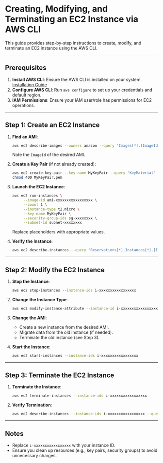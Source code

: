 # Creating, Modifying, and Terminating an EC2 Instance via AWS CLI

This guide provides step-by-step instructions to create, modify, and terminate an EC2 instance using the AWS CLI.

---

## Prerequisites
1. **Install AWS CLI**: Ensure the AWS CLI is installed on your system. [Installation Guide](https://docs.aws.amazon.com/cli/latest/userguide/install-cliv2.html)
2. **Configure AWS CLI**: Run `aws configure` to set up your credentials and default region.
3. **IAM Permissions**: Ensure your IAM user/role has permissions for EC2 operations.

---

## Step 1: Create an EC2 Instance
1. **Find an AMI**:
    ```bash
    aws ec2 describe-images --owners amazon --query 'Images[*].[ImageId,Name]' --output table
    ```
    Note the `ImageId` of the desired AMI.

2. **Create a Key Pair** (if not already created):
    ```bash
    aws ec2 create-key-pair --key-name MyKeyPair --query 'KeyMaterial' --output text > MyKeyPair.pem
    chmod 400 MyKeyPair.pem
    ```

3. **Launch the EC2 Instance**:
    ```bash
    aws ec2 run-instances \
         --image-id ami-xxxxxxxxxxxxxxxxx \
         --count 1 \
         --instance-type t2.micro \
         --key-name MyKeyPair \
         --security-group-ids sg-xxxxxxxx \
         --subnet-id subnet-xxxxxxxx
    ```
    Replace placeholders with appropriate values.

4. **Verify the Instance**:
    ```bash
    aws ec2 describe-instances --query 'Reservations[*].Instances[*].[InstanceId,State.Name,PublicIpAddress]' --output table
    ```

---

## Step 2: Modify the EC2 Instance
1. **Stop the Instance**:
    ```bash
    aws ec2 stop-instances --instance-ids i-xxxxxxxxxxxxxxxxx
    ```

2. **Change the Instance Type**:
    ```bash
    aws ec2 modify-instance-attribute --instance-id i-xxxxxxxxxxxxxxxxx --instance-type "{\"Value\": \"t2.small\"}"
    ```

3. **Change the AMI**:
    - Create a new instance from the desired AMI.
    - Migrate data from the old instance (if needed).
    - Terminate the old instance (see Step 3).

4. **Start the Instance**:
    ```bash
    aws ec2 start-instances --instance-ids i-xxxxxxxxxxxxxxxxx
    ```

---

## Step 3: Terminate the EC2 Instance
1. **Terminate the Instance**:
    ```bash
    aws ec2 terminate-instances --instance-ids i-xxxxxxxxxxxxxxxxx
    ```

2. **Verify Termination**:
    ```bash
    aws ec2 describe-instances --instance-ids i-xxxxxxxxxxxxxxxxx --query 'Reservations[*].Instances[*].State.Name' --output text
    ```

---

## Notes
- Replace `i-xxxxxxxxxxxxxxxxx` with your instance ID.
- Ensure you clean up resources (e.g., key pairs, security groups) to avoid unnecessary charges.
